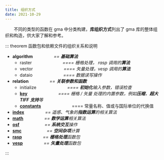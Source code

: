 ```yaml
---
title: 组织方式
date: 2021-10-29
---
```


&emsp;&emsp;不同的类型的函数在 gma 中分类构建，**库组织方式**列出了 gma 库的整体组织和构造，供大家了解和参考。

<!-- more -->

::: theorem 函数包和依赖文件的组织关系和说明

- **algorithm** *&emsp;&emsp; &emsp;&emsp; == **基础算法***
	* raster *&emsp;&emsp; &emsp;&emsp; &emsp;&emsp; ==== 栅格处理， rasp 调用的**算法*** 
	* vector *&emsp;&emsp; &emsp;&emsp; &emsp;&emsp; ==== 矢量处理，vesp 调用的**算法***
	* dataio *&emsp;&emsp; &emsp;&emsp; &emsp;&emsp; ==== 数据读写操作*
- **relation** *&emsp;&emsp; &emsp;&emsp; ==  **关联参数和函数***
	* initialize *&emsp;&emsp; &emsp;&emsp; &emsp;&emsp; ==== **初始化**输入参数，错误检查*
	* [**key**](Default.html#默认参数) *&emsp;&emsp; &emsp;&emsp; &emsp;&emsp; ==== 栅格 / 矢量 处理的内置参数，例如**压缩**，**超大 TIFF 支持**等*
	* [**constants**](Default.html#常量单位) &emsp;&emsp; &emsp;&emsp; &emsp;&emsp; ==== 常量名称、值或与国际单位的代换值
- [**index**](Function.html#index-指数运算) *&emsp;&emsp; &emsp;&emsp; == 遥感、气象的**指数运算**的相关算法*
- [**math**](Function.html#math-数学运算) *&emsp;&emsp; &emsp;&emsp; == **数学运算**相关算法*
- [**osf**](Function.html#osf-系统交互) *&emsp;&emsp;&emsp; &emsp;&emsp; == **系统交互**操作*
- [**smc**](Function.html#smc-空间杂项) *&emsp;&emsp;&emsp; &emsp;&emsp; == **空间杂项**计算*
- [**rasp**](Function.html#rasp-栅格处理) *&emsp;&emsp; &emsp;&emsp; == **栅格处理**函数包*
- [**vesp**](Function.html#vesp-矢量处理) *&emsp;&emsp; &emsp;&emsp; == **矢量处理**函数包*

:::

